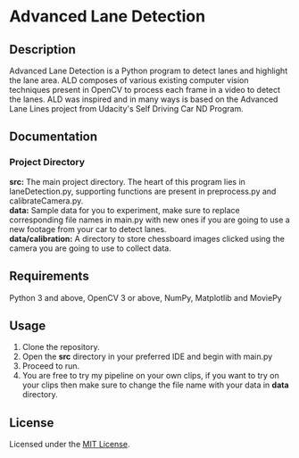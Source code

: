 # Advanced Lane Detection

## Description
Advanced Lane Detection is a Python program to detect lanes and highlight the lane area. ALD composes of various existing computer vision techniques present in OpenCV to process each frame in a video to detect the lanes. ALD was inspired and in many ways is based on the Advanced Lane Lines project from Udacity's Self Driving Car ND Program. 

## Documentation
### Project Directory
**src:** The main project directory. The heart of this program lies in laneDetection.py, supporting functions are present in preprocess.py and calibrateCamera.py. <br/>
**data:** Sample data for you to experiment, make sure to replace corresponding file names in main.py with new ones if you are going to use a new footage from your car to detect lanes. <br/>
**data/calibration:** A directory to store chessboard images clicked using the camera you are going to use to collect data.

## Requirements
Python 3 and above, OpenCV 3 or above, NumPy, Matplotlib and MoviePy

## Usage
1. Clone the repository.
2. Open the **src** directory in your preferred IDE and begin with main.py
3. Proceed to run.
4. You are free to try my pipeline on your own clips, if you want to try on your clips then make sure to change the file name with your data in **data** directory.

## License
Licensed under the [MIT License](https://github.com/KushalBKusram/AdvancedLaneDetection/blob/master/LICENSE).
